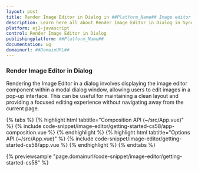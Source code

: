 ```yaml
---
layout: post
title: Render Image Editor in Dialog in ##Platform_Name## Image editor control | Syncfusion
description: Learn here all about Render Image Editor in Dialog in Syncfusion ##Platform_Name## Image editor control of Syncfusion Essential JS 2 and more.
platform: ej2-javascript
control: Render Image Editor in Dialog  
publishingplatform: ##Platform_Name##
documentation: ug
domainurl: ##DomainURL##
---
```


### Render Image Editor in Dialog 

Rendering the Image Editor in a dialog involves displaying the image editor component within a modal dialog window, allowing users to edit images in a pop-up interface. This can be useful for maintaining a clean layout and providing a focused editing experience without navigating away from the current page.

{% tabs %}
{% highlight html tabtitle="Composition API (~/src/App.vue)" %}
{% include code-snippet/image-editor/getting-started-cs58/app-composition.vue %}
{% endhighlight %}
{% highlight html tabtitle="Options API (~/src/App.vue)" %}
{% include code-snippet/image-editor/getting-started-cs58/app.vue %}
{% endhighlight %}
{% endtabs %}
        
{% previewsample "page.domainurl/code-snippet/image-editor/getting-started-cs58" %}